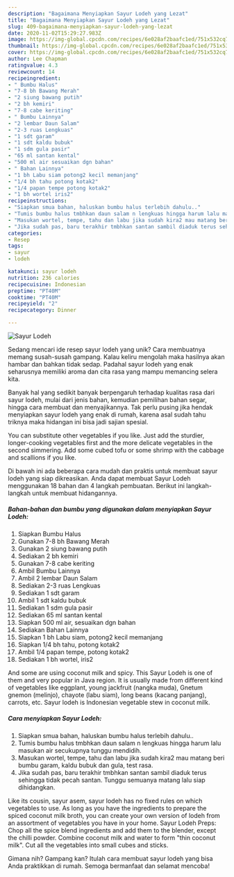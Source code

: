 ```yaml
---
description: "Bagaimana Menyiapkan Sayur Lodeh yang Lezat"
title: "Bagaimana Menyiapkan Sayur Lodeh yang Lezat"
slug: 409-bagaimana-menyiapkan-sayur-lodeh-yang-lezat
date: 2020-11-02T15:29:27.983Z
image: https://img-global.cpcdn.com/recipes/6e028af2baafc1ed/751x532cq70/sayur-lodeh-foto-resep-utama.jpg
thumbnail: https://img-global.cpcdn.com/recipes/6e028af2baafc1ed/751x532cq70/sayur-lodeh-foto-resep-utama.jpg
cover: https://img-global.cpcdn.com/recipes/6e028af2baafc1ed/751x532cq70/sayur-lodeh-foto-resep-utama.jpg
author: Lee Chapman
ratingvalue: 4.3
reviewcount: 14
recipeingredient:
- " Bumbu Halus"
- "7-8 bh Bawang Merah"
- "2 siung bawang putih"
- "2 bh kemiri"
- "7-8 cabe keriting"
- " Bumbu Lainnya"
- "2 lembar Daun Salam"
- "2-3 ruas Lengkuas"
- "1 sdt garam"
- "1 sdt kaldu bubuk"
- "1 sdm gula pasir"
- "65 ml santan kental"
- "500 ml air sesuaikan dgn bahan"
- " Bahan Lainnya"
- "1 bh Labu siam potong2 kecil memanjang"
- "1/4 bh tahu potong kotak2"
- "1/4 papan tempe potong kotak2"
- "1 bh wortel iris2"
recipeinstructions:
- "Siapkan smua bahan, haluskan bumbu halus terlebih dahulu.."
- "Tumis bumbu halus tmbhkan daun salam n lengkuas hingga harum lalu masukan air secukupnya tunggu mendidih."
- "Masukan wortel, tempe, tahu dan labu jika sudah kira2 mau matang beri bumbu garam, kaldu bubuk dan gula, test rasa."
- "Jika sudah pas, baru terakhir tmbhkan santan sambil diaduk terus sehingga tidak pecah santan. Tunggu semuanya matang lalu siap dihidangkan."
categories:
- Resep
tags:
- sayur
- lodeh

katakunci: sayur lodeh 
nutrition: 236 calories
recipecuisine: Indonesian
preptime: "PT40M"
cooktime: "PT40M"
recipeyield: "2"
recipecategory: Dinner

---
```



![Sayur Lodeh](https://img-global.cpcdn.com/recipes/6e028af2baafc1ed/751x532cq70/sayur-lodeh-foto-resep-utama.jpg)

Sedang mencari ide resep sayur lodeh yang unik? Cara membuatnya memang susah-susah gampang. Kalau keliru mengolah maka hasilnya akan hambar dan bahkan tidak sedap. Padahal sayur lodeh yang enak seharusnya memiliki aroma dan cita rasa yang mampu memancing selera kita.

Banyak hal yang sedikit banyak berpengaruh terhadap kualitas rasa dari sayur lodeh, mulai dari jenis bahan, kemudian pemilihan bahan segar, hingga cara membuat dan menyajikannya. Tak perlu pusing jika hendak menyiapkan sayur lodeh yang enak di rumah, karena asal sudah tahu triknya maka hidangan ini bisa jadi sajian spesial.

You can substitute other vegetables if you like. Just add the sturdier, longer-cooking vegetables first and the more delicate vegetables in the second simmering. Add some cubed tofu or some shrimp with the cabbage and scallions if you like.


Di bawah ini ada beberapa cara mudah dan praktis untuk membuat sayur lodeh yang siap dikreasikan. Anda dapat membuat Sayur Lodeh menggunakan 18 bahan dan 4 langkah pembuatan. Berikut ini langkah-langkah untuk membuat hidangannya.

<!--inarticleads1-->

##### Bahan-bahan dan bumbu yang digunakan dalam menyiapkan Sayur Lodeh:

1. Siapkan  Bumbu Halus
1. Gunakan 7-8 bh Bawang Merah
1. Gunakan 2 siung bawang putih
1. Sediakan 2 bh kemiri
1. Gunakan 7-8 cabe keriting
1. Ambil  Bumbu Lainnya
1. Ambil 2 lembar Daun Salam
1. Sediakan 2-3 ruas Lengkuas
1. Sediakan 1 sdt garam
1. Ambil 1 sdt kaldu bubuk
1. Sediakan 1 sdm gula pasir
1. Sediakan 65 ml santan kental
1. Siapkan 500 ml air, sesuaikan dgn bahan
1. Sediakan  Bahan Lainnya
1. Siapkan 1 bh Labu siam, potong2 kecil memanjang
1. Siapkan 1/4 bh tahu, potong kotak2
1. Ambil 1/4 papan tempe, potong kotak2
1. Sediakan 1 bh wortel, iris2


And some are using coconut milk and spicy. This Sayur Lodeh is one of them and very popular in Java region. It is usually made from different kind of vegetables like eggplant, young jackfruit (nangka muda), Gnetum gnemon (melinjo), chayote (labu siam), long beans (kacang panjang), carrots, etc. Sayur lodeh is Indonesian vegetable stew in coconut milk. 

<!--inarticleads2-->

##### Cara menyiapkan Sayur Lodeh:

1. Siapkan smua bahan, haluskan bumbu halus terlebih dahulu..
1. Tumis bumbu halus tmbhkan daun salam n lengkuas hingga harum lalu masukan air secukupnya tunggu mendidih.
1. Masukan wortel, tempe, tahu dan labu jika sudah kira2 mau matang beri bumbu garam, kaldu bubuk dan gula, test rasa.
1. Jika sudah pas, baru terakhir tmbhkan santan sambil diaduk terus sehingga tidak pecah santan. Tunggu semuanya matang lalu siap dihidangkan.


Like its cousin, sayur asem, sayur lodeh has no fixed rules on which vegetables to use. As long as you have the ingredients to prepare the spiced coconut milk broth, you can create your own version of lodeh from an assortment of vegetables you have in your home. Sayur Lodeh Preps: Chop all the spice blend ingredients and add them to the blender, except the chilli powder. Combine coconut milk and water to form &#34;thin coconut milk&#34;. Cut all the vegetables into small cubes and sticks. 

Gimana nih? Gampang kan? Itulah cara membuat sayur lodeh yang bisa Anda praktikkan di rumah. Semoga bermanfaat dan selamat mencoba!

